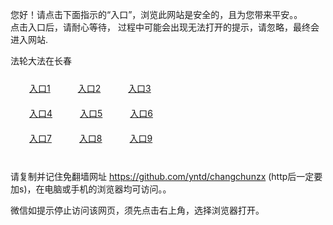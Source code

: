 您好！请点击下面指示的“入口”，浏览此网站是安全的，且为您带来平安。。 <br/>
点击入口后，请耐心等待， 过程中可能会出现无法打开的提示，请忽略，最终会进入网站. </br>

法轮大法在长春<br/>
<div style="padding:10px"><a style="margin:20px" target="_blank" href="https://d2aw2cevjhi2gs.cloudfront.net/2Qpsp?dsqajzni" id="ccLink1" rel="nofollow">入口1</a> <a target="_blank" style="margin:20px" href="https://d7z5jhndjh1o6.cloudfront.net/2Qpsp?hybutzrm" id="ccLink2" rel="nofollow">入口2</a> <a style="margin:20px" target="_blank" href="https://d2a9ookmd8yro.cloudfront.net/2Qpsp?jhjigwbn" id="ccLink3" rel="nofollow">入口3</a></div>

<div style="padding:10px" ><a style="margin:20px" target="_blank" href="https://d2aw2cevjhi2gs.cloudfront.net/2Qpsp?dsqajzni" id="ccLink4" rel="nofollow">入口4</a> <a style="margin:20px" href="https://d7z5jhndjh1o6.cloudfront.net/2Qpsp?hybutzrm" target="_blank" id="ccLink5" rel="nofollow">入口5</a> <a style="margin:20px" href="https://d2a9ookmd8yro.cloudfront.net/2Qpsp?jhjigwbn" target="_blank" id="ccLink6" rel="nofollow">入口6</a></div>

<div style="padding:10px"><a style="margin:20px" target="_blank" href="https://d2aw2cevjhi2gs.cloudfront.net/2Qpsp?dsqajzni" id="ccLink7" rel="nofollow">入口7</a> <a style="margin:20px" href="https://d7z5jhndjh1o6.cloudfront.net/2Qpsp?hybutzrm" target="_blank" id="ccLink8" rel="nofollow">入口8</a> <a style="margin:20px" target="_blank" href="https://d2a9ookmd8yro.cloudfront.net/2Qpsp?jhjigwbn" id="ccLink9" rel="nofollow">入口9</a></div>

<br/>



请复制并记住免翻墙网址 https://github.com/yntd/changchunzx (http后一定要加s)，在电脑或手机的浏览器均可访问。。<br/>

微信如提示停止访问该网页，须先点击右上角，选择浏览器打开。
